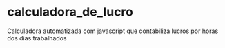 # calculadora_de_lucro
Calculadora automatizada com javascript que contabiliza lucros por horas dos dias trabalhados
